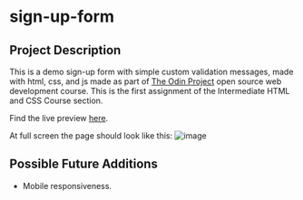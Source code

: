 # sign-up-form

## Project Description   

This is a demo sign-up form with simple custom validation messages, made with html, css, and js made as part of [The Odin Project](https://www.theodinproject.com) open source web development course. This is the first assignment of the Intermediate HTML and CSS Course section.  

Find the live preview [here](https://kaglet.github.io/sign-up-form/).

At full screen the page should look like this:
![image](https://github.com/kaglet/sign-up-form/assets/96872447/f25d60d5-d587-4ca1-9bae-4348f5f6b346)

## Possible Future Additions

* Mobile responsiveness. 
